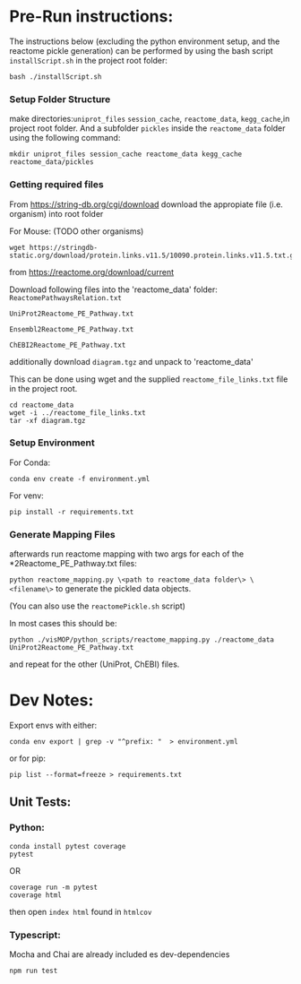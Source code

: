 # Pre-Run instructions:

The instructions below (excluding the python environment setup, and the reactome pickle generation) can be performed by using the bash script `installScript.sh` in the project root folder:
```
bash ./installScript.sh
```
### Setup Folder Structure
make directories:`uniprot_files` `session_cache`, `reactome_data`, `kegg_cache`,in project root folder. And a subfolder `pickles` inside the `reactome_data` folder using the following command:
```
mkdir uniprot_files session_cache reactome_data kegg_cache reactome_data/pickles
```

### Getting required files

From https://string-db.org/cgi/download download the appropiate file (i.e. organism) into root folder

For Mouse: (TODO other organisms)
```
wget https://stringdb-static.org/download/protein.links.v11.5/10090.protein.links.v11.5.txt.gz
```
from https://reactome.org/download/current

Download following files into the 'reactome_data' folder:
`ReactomePathwaysRelation.txt`

`UniProt2Reactome_PE_Pathway.txt`

`Ensembl2Reactome_PE_Pathway.txt`

`ChEBI2Reactome_PE_Pathway.txt`

additionally download `diagram.tgz` and unpack to 'reactome_data'


This can be done using wget and the supplied `reactome_file_links.txt` file in the project root.

```
cd reactome_data
wget -i ../reactome_file_links.txt
tar -xf diagram.tgz
```

### Setup Environment 

For Conda:
```
conda env create -f environment.yml
```

For venv:
```
pip install -r requirements.txt
```

### Generate Mapping Files

afterwards run reactome mapping with two args for each of the *2Reactome_PE_Pathway.txt files:

`python reactome_mapping.py \<path to reactome_data folder\> \<filename\>` to generate the pickled data objects.

(You can also use the `reactomePickle.sh` script)

In most cases this should be:
```
python ./visMOP/python_scripts/reactome_mapping.py ./reactome_data UniProt2Reactome_PE_Pathway.txt 
```
and repeat for the other (UniProt, ChEBI) files.

# Dev Notes:
Export envs with either:
```
conda env export | grep -v "^prefix: "  > environment.yml
```

or for pip:

```
pip list --format=freeze > requirements.txt
```
## Unit Tests:
### Python:
```
conda install pytest coverage
pytest
```
OR
```
coverage run -m pytest
coverage html
```
then open `index html` found in `htmlcov`

### Typescript:
Mocha and Chai are already included es dev-dependencies
```
npm run test
```